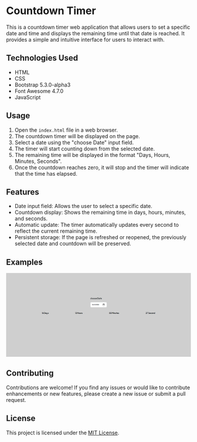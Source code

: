# Countdown Timer

This is a countdown timer web application that allows users to set a specific date and time and displays the remaining time until that date is reached. It provides a simple and intuitive interface for users to interact with.

## Technologies Used

- HTML
- CSS
- Bootstrap 5.3.0-alpha3
- Font Awesome 4.7.0
- JavaScript

## Usage

1. Open the `index.html` file in a web browser.
2. The countdown timer will be displayed on the page.
3. Select a date using the "choose Date" input field.
4. The timer will start counting down from the selected date.
5. The remaining time will be displayed in the format "Days, Hours, Minutes, Seconds".
6. Once the countdown reaches zero, it will stop and the timer will indicate that the time has elapsed.

## Features

- Date input field: Allows the user to select a specific date.
- Countdown display: Shows the remaining time in days, hours, minutes, and seconds.
- Automatic update: The timer automatically updates every second to reflect the current remaining time.
- Persistent storage: If the page is refreshed or reopened, the previously selected date and countdown will be preserved.

## Examples

![Countdown Timer](images/simple-countDownTimer-01.png)

## Contributing

Contributions are welcome! If you find any issues or would like to contribute enhancements or new features, please create a new issue or submit a pull request.

## License

This project is licensed under the [MIT License](https://opensource.org/licenses/MIT).
